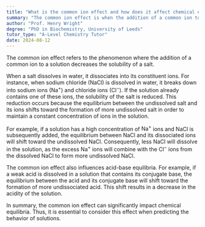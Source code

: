 ```yaml
---
title: "What is the common ion effect and how does it affect chemical equilibria?"
summary: "The common ion effect is when the addition of a common ion to a solution reduces the solubility of a salt."
author: "Prof. Henry Wright"
degree: "PhD in Biochemistry, University of Leeds"
tutor_type: "A-Level Chemistry Tutor"
date: 2024-08-12
---
```


The common ion effect refers to the phenomenon where the addition of a common ion to a solution decreases the solubility of a salt.

When a salt dissolves in water, it dissociates into its constituent ions. For instance, when sodium chloride ($\text{NaCl}$) is dissolved in water, it breaks down into sodium ions ($\text{Na}^+$) and chloride ions ($\text{Cl}^-$). If the solution already contains one of these ions, the solubility of the salt is reduced. This reduction occurs because the equilibrium between the undissolved salt and its ions shifts toward the formation of more undissolved salt in order to maintain a constant concentration of ions in the solution.

For example, if a solution has a high concentration of $\text{Na}^+$ ions and $\text{NaCl}$ is subsequently added, the equilibrium between $\text{NaCl}$ and its dissociated ions will shift toward the undissolved $\text{NaCl}$. Consequently, less $\text{NaCl}$ will dissolve in the solution, as the excess $\text{Na}^+$ ions will combine with the $\text{Cl}^-$ ions from the dissolved $\text{NaCl}$ to form more undissolved $\text{NaCl}$.

The common ion effect also influences acid-base equilibria. For example, if a weak acid is dissolved in a solution that contains its conjugate base, the equilibrium between the acid and its conjugate base will shift toward the formation of more undissociated acid. This shift results in a decrease in the acidity of the solution.

In summary, the common ion effect can significantly impact chemical equilibria. Thus, it is essential to consider this effect when predicting the behavior of solutions.
    